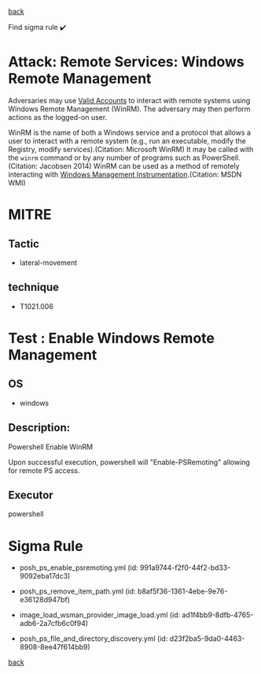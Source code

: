 
[back](../index.md)

Find sigma rule :heavy_check_mark: 

# Attack: Remote Services: Windows Remote Management 

Adversaries may use [Valid Accounts](https://attack.mitre.org/techniques/T1078) to interact with remote systems using Windows Remote Management (WinRM). The adversary may then perform actions as the logged-on user.

WinRM is the name of both a Windows service and a protocol that allows a user to interact with a remote system (e.g., run an executable, modify the Registry, modify services).(Citation: Microsoft WinRM) It may be called with the `winrm` command or by any number of programs such as PowerShell.(Citation: Jacobsen 2014) WinRM  can be used as a method of remotely interacting with [Windows Management Instrumentation](https://attack.mitre.org/techniques/T1047).(Citation: MSDN WMI)

# MITRE
## Tactic
  - lateral-movement


## technique
  - T1021.006


# Test : Enable Windows Remote Management
## OS
  - windows


## Description:
Powershell Enable WinRM

Upon successful execution, powershell will "Enable-PSRemoting" allowing for remote PS access.


## Executor
powershell

# Sigma Rule
 - posh_ps_enable_psremoting.yml (id: 991a9744-f2f0-44f2-bd33-9092eba17dc3)

 - posh_ps_remove_item_path.yml (id: b8af5f36-1361-4ebe-9e76-e36128d947bf)

 - image_load_wsman_provider_image_load.yml (id: ad1f4bb9-8dfb-4765-adb6-2a7cfb6c0f94)

 - posh_ps_file_and_directory_discovery.yml (id: d23f2ba5-9da0-4463-8908-8ee47f614bb9)



[back](../index.md)
